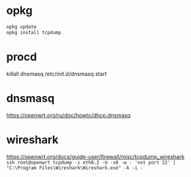 # opkg
```sh
opkg update
opkg install tcpdump
```
# procd
killall dnsmasq
/etc/init.d/dnsmasq start
# dnsmasq
https://openwrt.org/ru/doc/howto/dhcp.dnsmasq
# wireshark
https://openwrt.org/docs/guide-user/firewall/misc/tcpdump_wireshark  
`ssh root@openwrt tcpdump -i eth0.2 -U -s0 -w - 'not port 22' | "C:\Program Files\Wireshark\Wireshark.exe" -k -i -`
